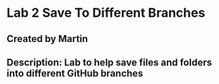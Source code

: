 # Lab 2 Save To Different Branches
## Created by Martin
## Description: Lab to help save files and folders into different GitHub branches